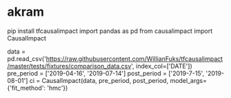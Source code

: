 # akram
pip install tfcausalimpact
import pandas as pd
from causalimpact import CausalImpact


data = pd.read_csv('https://raw.githubusercontent.com/WillianFuks/tfcausalimpact/master/tests/fixtures/comparison_data.csv', index_col=['DATE'])
pre_period = ['2019-04-16', '2019-07-14']
post_period = ['2019-7-15', '2019-08-01']
ci = CausalImpact(data, pre_period, post_period, model_args={'fit_method': 'hmc'})
